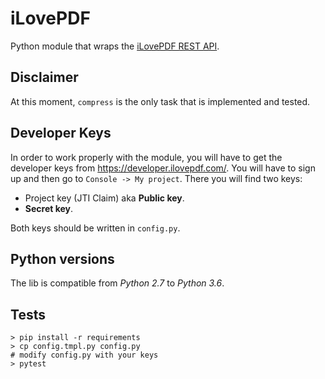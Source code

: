 # iLovePDF

Python module that wraps the [iLovePDF REST API](https://developer.ilovepdf.com/docs/api-reference).

## Disclaimer

At this moment, `compress` is the only task that is implemented and tested.

## Developer Keys

In order to work properly with the module, you will have to get the developer keys from https://developer.ilovepdf.com/. You will have to sign up and then go to `Console -> My project`. There you will find two keys:
- Project key (JTI Claim) aka **Public key**.
- **Secret key**.

Both keys should be written in `config.py`.

## Python versions

The lib is compatible from *Python 2.7* to *Python 3.6*.

## Tests

```console
> pip install -r requirements
> cp config.tmpl.py config.py
# modify config.py with your keys
> pytest
```
